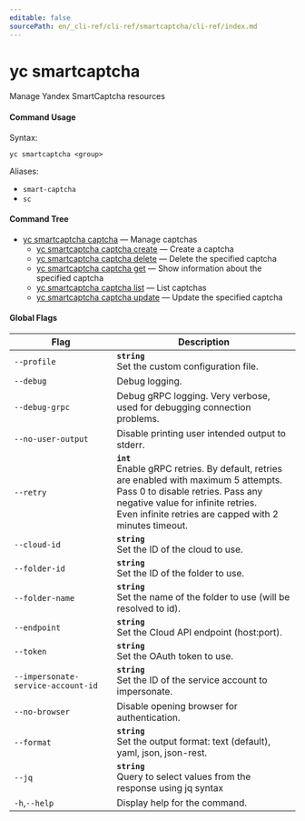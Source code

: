 ```yaml
---
editable: false
sourcePath: en/_cli-ref/cli-ref/smartcaptcha/cli-ref/index.md
---
```


# yc smartcaptcha

Manage Yandex SmartCaptcha resources

#### Command Usage

Syntax: 

`yc smartcaptcha <group>`

Aliases: 

- `smart-captcha`
- `sc`

#### Command Tree

- [yc smartcaptcha captcha](captcha/index.md) — Manage captchas
	- [yc smartcaptcha captcha create](captcha/create.md) — Create a captcha
	- [yc smartcaptcha captcha delete](captcha/delete.md) — Delete the specified captcha
	- [yc smartcaptcha captcha get](captcha/get.md) — Show information about the specified captcha
	- [yc smartcaptcha captcha list](captcha/list.md) — List captchas
	- [yc smartcaptcha captcha update](captcha/update.md) — Update the specified captcha

#### Global Flags

| Flag | Description |
|----|----|
|`--profile`|<b>`string`</b><br/>Set the custom configuration file.|
|`--debug`|Debug logging.|
|`--debug-grpc`|Debug gRPC logging. Very verbose, used for debugging connection problems.|
|`--no-user-output`|Disable printing user intended output to stderr.|
|`--retry`|<b>`int`</b><br/>Enable gRPC retries. By default, retries are enabled with maximum 5 attempts.<br/>Pass 0 to disable retries. Pass any negative value for infinite retries.<br/>Even infinite retries are capped with 2 minutes timeout.|
|`--cloud-id`|<b>`string`</b><br/>Set the ID of the cloud to use.|
|`--folder-id`|<b>`string`</b><br/>Set the ID of the folder to use.|
|`--folder-name`|<b>`string`</b><br/>Set the name of the folder to use (will be resolved to id).|
|`--endpoint`|<b>`string`</b><br/>Set the Cloud API endpoint (host:port).|
|`--token`|<b>`string`</b><br/>Set the OAuth token to use.|
|`--impersonate-service-account-id`|<b>`string`</b><br/>Set the ID of the service account to impersonate.|
|`--no-browser`|Disable opening browser for authentication.|
|`--format`|<b>`string`</b><br/>Set the output format: text (default), yaml, json, json-rest.|
|`--jq`|<b>`string`</b><br/>Query to select values from the response using jq syntax|
|`-h`,`--help`|Display help for the command.|
